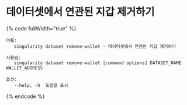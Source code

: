# 데이터셋에서 연관된 지갑 제거하기

{% code fullWidth="true" %}
```
이름:
   singularity dataset remove-wallet - 데이터셋에서 연관된 지갑 제거하기

사용법:
   singularity dataset remove-wallet [command options] DATASET_NAME WALLET_ADDRESS

옵션:
   --help, -h  도움말 표시
```
{% endcode %}